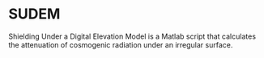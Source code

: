 # SUDEM
Shielding Under a Digital Elevation Model is a Matlab script that calculates the attenuation of cosmogenic radiation under an irregular surface.
